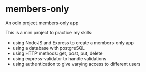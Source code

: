 # members-only
An odin project members-only app

This is a mini project to practice my skills:

* using NodeJS and Express to create a members-only app
* using a database with postgreSQL
* using HTTP methods: get, post, put, delete
* using express-validator to handle validations
* using authentication to give varying access to different users
